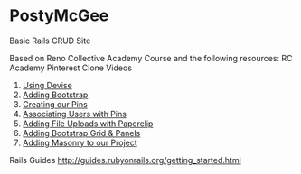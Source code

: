 # PostyMcGee
Basic Rails CRUD Site

Based on Reno Collective Academy Course and the following resources:
RC Academy Pinterest Clone Videos
<ol>
<li><a href="https://www.youtube.com/watch?v=qV9JFO7k-Dk">Using Devise</a></li>
<li><a href="https://www.youtube.com/watch?v=K17A1ky8HeA">Adding Bootstrap</a></li>
<li><a href="https://www.youtube.com/watch?v=TBhltBex2ts">Creating our Pins</a></li>
<li><a href="https://www.youtube.com/watch?v=e5h2zEnX-tw">Associating Users with Pins</a></li>
<li><a href="https://www.youtube.com/watch?v=WQAR4bPeNCs">Adding File Uploads with Paperclip</a></li>
<li><a href="https://www.youtube.com/watch?v=nFRHK1GW2c8">Adding Bootstrap Grid &amp; Panels</a></li>
<li><a href="https://www.youtube.com/watch?v=UZsKyIhmOas">Adding Masonry to our Project</a></li>
</ol>


Rails Guides
http://guides.rubyonrails.org/getting_started.html

